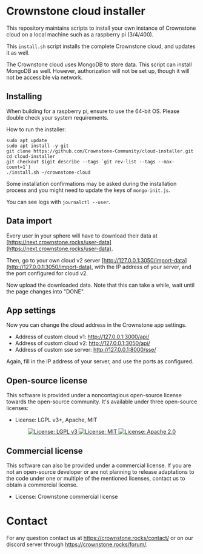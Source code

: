 # Crownstone cloud installer

This repository maintains scripts to install your own instance of Crownstone cloud on a local machine such as a raspberry pi (3/4/400).

This `install.sh` script installs the complete Crownstone cloud, and updates it as well.

The Crownstone cloud uses MongoDB to store data. This script can install MongoDB as well. However, authorization will not be set up, though it will not be accessible via network.

## Installing

When building for a raspberry pi, ensure to use the 64-bit OS. Please double check your system requirements.

How to run the installer:
```
sudo apt update
sudo apt install -y git
git clone https://github.com/Crownstone-Community/cloud-installer.git
cd cloud-installer
git checkout $(git describe --tags `git rev-list --tags --max-count=1`)
./install.sh ~/crownstone-cloud
```

Some installation confirmations may be asked during the installation process and you might need to update the keys of `mongo-init.js`.

You can see logs with `journalctl --user`.

## Data import

Every user in your sphere will have to download their data at [https://next.crownstone.rocks/user-data](https://next.crownstone.rocks/user-data).

Then, go to your own cloud v2 server [http://127.0.0.1:3050/import-data](http://127.0.0.1:3050/import-data), with the IP address of your server, and the port configured for cloud v2.

Now upload the downloaded data. Note that this can take a while, wait until the page changes into "DONE".

## App settings

Now you can change the cloud address in the Crownstone app settings.
- Address of custom cloud v1: http://127.0.0.1:3000/api/
- Address of custom cloud v2: http://127.0.0.1:3050/api/
- Address of custom sse server: http://127.0.0.1:8000/sse/

Again, fill in the IP address of your server, and use the ports as configured.


## Open-source license

This software is provided under a noncontagious open-source license towards the open-source community. It's available under three open-source licenses:
 
* License: LGPL v3+, Apache, MIT

<p align="center">
  <a href="http://www.gnu.org/licenses/lgpl-3.0">
    <img src="https://img.shields.io/badge/License-LGPL%20v3-blue.svg" alt="License: LGPL v3" />
  </a>
  <a href="https://opensource.org/licenses/MIT">
    <img src="https://img.shields.io/badge/License-MIT-yellow.svg" alt="License: MIT" />
  </a>
  <a href="https://opensource.org/licenses/Apache-2.0">
    <img src="https://img.shields.io/badge/License-Apache%202.0-blue.svg" alt="License: Apache 2.0" />
  </a>
</p>

## Commercial license

This software can also be provided under a commercial license. If you are not an open-source developer or are not planning to release adaptations to the code under one or multiple of the mentioned licenses, contact us to obtain a commercial license.

* License: Crownstone commercial license

# Contact

For any question contact us at <https://crownstone.rocks/contact/> or on our discord server through <https://crownstone.rocks/forum/>.
